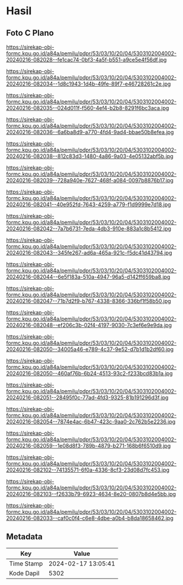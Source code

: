 # Hasil

## Foto C Plano

https://sirekap-obj-formc.kpu.go.id/a84a/pemilu/pdpr/53/03/10/20/04/5303102004002-20240216-082028--fe1cac74-0bf3-4a5f-b551-a9ce5e4f56df.jpg

https://sirekap-obj-formc.kpu.go.id/a84a/pemilu/pdpr/53/03/10/20/04/5303102004002-20240216-082034--1d8c1943-1d4b-49fe-89f7-e46728261c2e.jpg

https://sirekap-obj-formc.kpu.go.id/a84a/pemilu/pdpr/53/03/10/20/04/5303102004002-20240216-082035--024d011f-f560-4ef4-b2b8-8291f6bc3aca.jpg

https://sirekap-obj-formc.kpu.go.id/a84a/pemilu/pdpr/53/03/10/20/04/5303102004002-20240216-082036--6a6ba8d9-a770-4fd4-9ad4-bbae50b8efea.jpg

https://sirekap-obj-formc.kpu.go.id/a84a/pemilu/pdpr/53/03/10/20/04/5303102004002-20240216-082038--812c83d3-1480-4a86-9a03-4e05132abf5b.jpg

https://sirekap-obj-formc.kpu.go.id/a84a/pemilu/pdpr/53/03/10/20/04/5303102004002-20240216-082039--728a940e-7627-468f-a084-0097b8876b17.jpg

https://sirekap-obj-formc.kpu.go.id/a84a/pemilu/pdpr/53/03/10/20/04/5303102004002-20240216-082041--40e952fd-7643-4259-a779-f1d9999e7d18.jpg

https://sirekap-obj-formc.kpu.go.id/a84a/pemilu/pdpr/53/03/10/20/04/5303102004002-20240216-082042--7a7b6731-7eda-4db3-910e-883a1c8b5412.jpg

https://sirekap-obj-formc.kpu.go.id/a84a/pemilu/pdpr/53/03/10/20/04/5303102004002-20240216-082043--345fe267-ad6a-465a-921c-f5dc41d43794.jpg

https://sirekap-obj-formc.kpu.go.id/a84a/pemilu/pdpr/53/03/10/20/04/5303102004002-20240216-082044--6e5f183a-510a-4947-96a5-d142ff659ba8.jpg

https://sirekap-obj-formc.kpu.go.id/a84a/pemilu/pdpr/53/03/10/20/04/5303102004002-20240216-082047--71b7d2f9-b767-4338-8366-336bf1f58b50.jpg

https://sirekap-obj-formc.kpu.go.id/a84a/pemilu/pdpr/53/03/10/20/04/5303102004002-20240216-082048--ef206c3b-02f4-4197-9030-7c3ef6e9e9da.jpg

https://sirekap-obj-formc.kpu.go.id/a84a/pemilu/pdpr/53/03/10/20/04/5303102004002-20240216-082050--34005a46-e789-4c37-9e52-d7b1d1b2df60.jpg

https://sirekap-obj-formc.kpu.go.id/a84a/pemilu/pdpr/53/03/10/20/04/5303102004002-20240216-082050--460af76b-6b24-4513-93c2-f233bcd83b1a.jpg

https://sirekap-obj-formc.kpu.go.id/a84a/pemilu/pdpr/53/03/10/20/04/5303102004002-20240216-082051--28495f0c-77ad-4fd3-9325-81b191296d3f.jpg

https://sirekap-obj-formc.kpu.go.id/a84a/pemilu/pdpr/53/03/10/20/04/5303102004002-20240216-082054--7874e4ac-6b47-423c-9aa0-2c762b5e2236.jpg

https://sirekap-obj-formc.kpu.go.id/a84a/pemilu/pdpr/53/03/10/20/04/5303102004002-20240216-082059--1e08d8f3-789b-4879-b271-168b6f6510d9.jpg

https://sirekap-obj-formc.kpu.go.id/a84a/pemilu/pdpr/53/03/10/20/04/5303102004002-20240216-082102--74135571-6f0a-4336-8cf3-23d08d7fc453.jpg

https://sirekap-obj-formc.kpu.go.id/a84a/pemilu/pdpr/53/03/10/20/04/5303102004002-20240216-082103--f2633b79-6923-4634-8e20-0807b8d4e5bb.jpg

https://sirekap-obj-formc.kpu.go.id/a84a/pemilu/pdpr/53/03/10/20/04/5303102004002-20240216-082033--caf0c0f4-c6e8-4dbe-a0b4-b8da18658462.jpg


## Metadata

| Key        | Value               |
| ---------- | ------------------- |
| Time Stamp | 2024-02-17 13:05:41 |
| Kode Dapil | 5302                |



